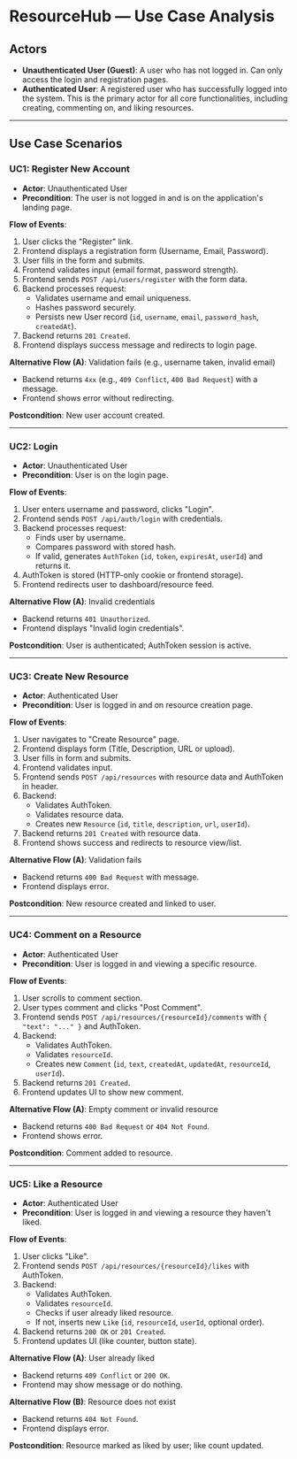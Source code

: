 # ResourceHub — Use Case Analysis

## Actors

- **Unauthenticated User (Guest)**: A user who has not logged in. Can only access the login and registration pages.  
- **Authenticated User**: A registered user who has successfully logged into the system. This is the primary actor for all core functionalities, including creating, commenting on, and liking resources.

---

## Use Case Scenarios

### UC1: Register New Account
- **Actor**: Unauthenticated User  
- **Precondition**: The user is not logged in and is on the application's landing page.  

**Flow of Events**:
1. User clicks the "Register" link.  
2. Frontend displays a registration form (Username, Email, Password).  
3. User fills in the form and submits.  
4. Frontend validates input (email format, password strength).  
5. Frontend sends `POST /api/users/register` with the form data.  
6. Backend processes request:
   - Validates username and email uniqueness.  
   - Hashes password securely.  
   - Persists new User record (`id`, `username`, `email`, `password_hash`, `createdAt`).  
7. Backend returns `201 Created`.  
8. Frontend displays success message and redirects to login page.  

**Alternative Flow (A)**: Validation fails (e.g., username taken, invalid email)  
- Backend returns `4xx` (e.g., `409 Conflict`, `400 Bad Request`) with a message.  
- Frontend shows error without redirecting.  

**Postcondition**: New user account created.

---

### UC2: Login
- **Actor**: Unauthenticated User  
- **Precondition**: User is on the login page.  

**Flow of Events**:
1. User enters username and password, clicks "Login".  
2. Frontend sends `POST /api/auth/login` with credentials.  
3. Backend processes request:
   - Finds user by username.  
   - Compares password with stored hash.  
   - If valid, generates `AuthToken` (`id`, `token`, `expiresAt`, `userId`) and returns it.  
4. AuthToken is stored (HTTP-only cookie or frontend storage).  
5. Frontend redirects user to dashboard/resource feed.  

**Alternative Flow (A)**: Invalid credentials  
- Backend returns `401 Unauthorized`.  
- Frontend displays "Invalid login credentials".  

**Postcondition**: User is authenticated; AuthToken session is active.

---

### UC3: Create New Resource
- **Actor**: Authenticated User  
- **Precondition**: User is logged in and on resource creation page.  

**Flow of Events**:
1. User navigates to "Create Resource" page.  
2. Frontend displays form (Title, Description, URL or upload).  
3. User fills in form and submits.  
4. Frontend validates input.  
5. Frontend sends `POST /api/resources` with resource data and AuthToken in header.  
6. Backend:
   - Validates AuthToken.  
   - Validates resource data.  
   - Creates new `Resource` (`id`, `title`, `description`, `url`, `userId`).  
7. Backend returns `201 Created` with resource data.  
8. Frontend shows success and redirects to resource view/list.  

**Alternative Flow (A)**: Validation fails  
- Backend returns `400 Bad Request` with message.  
- Frontend displays error.  

**Postcondition**: New resource created and linked to user.

---

### UC4: Comment on a Resource
- **Actor**: Authenticated User  
- **Precondition**: User is logged in and viewing a specific resource.  

**Flow of Events**:
1. User scrolls to comment section.  
2. User types comment and clicks "Post Comment".  
3. Frontend sends `POST /api/resources/{resourceId}/comments` with `{ "text": "..." }` and AuthToken.  
4. Backend:
   - Validates AuthToken.  
   - Validates `resourceId`.  
   - Creates new `Comment` (`id`, `text`, `createdAt`, `updatedAt`, `resourceId`, `userId`).  
5. Backend returns `201 Created`.  
6. Frontend updates UI to show new comment.  

**Alternative Flow (A)**: Empty comment or invalid resource  
- Backend returns `400 Bad Request` or `404 Not Found`.  
- Frontend shows error.  

**Postcondition**: Comment added to resource.

---

### UC5: Like a Resource
- **Actor**: Authenticated User  
- **Precondition**: User is logged in and viewing a resource they haven't liked.  

**Flow of Events**:
1. User clicks "Like".  
2. Frontend sends `POST /api/resources/{resourceId}/likes` with AuthToken.  
3. Backend:
   - Validates AuthToken.  
   - Validates `resourceId`.  
   - Checks if user already liked resource.  
   - If not, inserts new `Like` (`id`, `resourceId`, `userId`, optional order).  
4. Backend returns `200 OK` or `201 Created`.  
5. Frontend updates UI (like counter, button state).  

**Alternative Flow (A)**: User already liked  
- Backend returns `409 Conflict` or `200 OK`.  
- Frontend may show message or do nothing.  

**Alternative Flow (B)**: Resource does not exist  
- Backend returns `404 Not Found`.  
- Frontend displays error.  

**Postcondition**: Resource marked as liked by user; like count updated.
